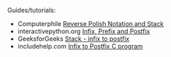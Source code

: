 Guides/tutorials:

* Computerphile [Reverse Polish Notation and Stack](https://youtu.be/7ha78yWRDlE)
* interactivepython.org [Infix, Prefix and Postfix](http://interactivepython.org/runestone/static/pythonds/BasicDS/InfixPrefixandPostfixExpressions.html)
* GeeksforGeeks [Stack - infix to postfix](https://www.geeksforgeeks.org/stack-set-2-infix-to-postfix/)
* includehelp.com [Infix to Postfix C program](https://www.includehelp.com/c/infix-to-postfix-conversion-using-stack-with-c-program.aspx)